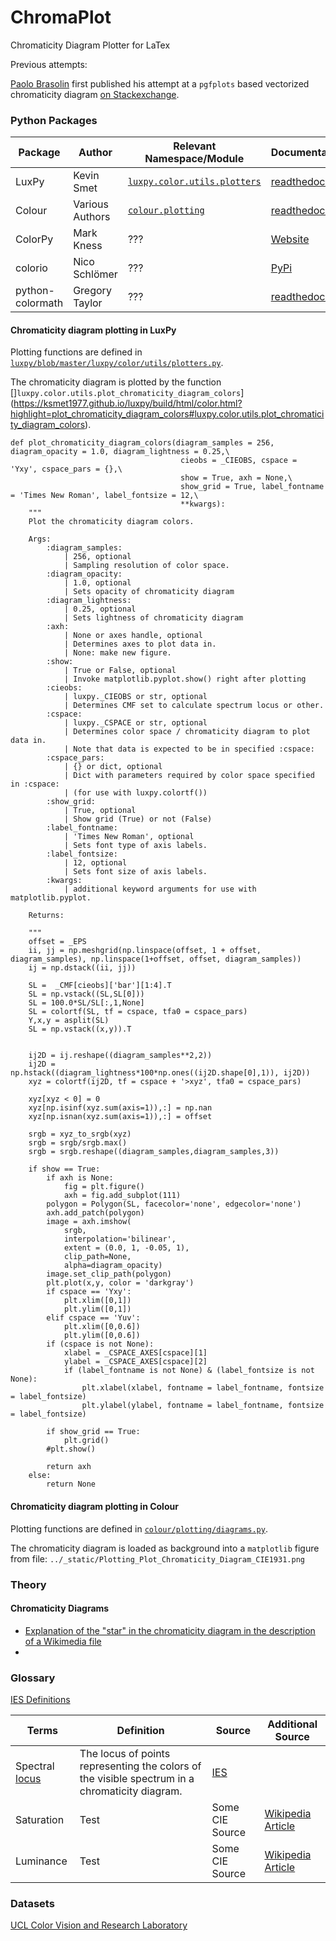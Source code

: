 # ChromaPlot
Chromaticity Diagram Plotter for LaTex

Previous attempts:

[Paolo Brasolin](https://paolobrasolin.github.io/) first published his attempt at a `pgfplots` based vectorized chromaticity diagram [on Stackexchange](https://tex.stackexchange.com/questions/177079/tikz-chromaticity-diagram).

### Python Packages

| Package  | Author | Relevant Namespace/Module | Documentation | Source |
| -------- | -------- | -------- |-------- | ------- |
| LuxPy | Kevin Smet | [`luxpy.color.utils.plotters`](https://github.com/ksmet1977/luxpy/blob/master/luxpy/color/utils/plotters.py) | [readthedocs](https://ksmet1977.github.io/luxpy/build/html/index.html) | [Github](https://github.com/ksmet1977/luxpy) |
| Colour | Various Authors| [`colour.plotting`](https://github.com/colour-science/colour/tree/develop/colour/plotting) |  [readthedocs](https://colour.readthedocs.io/en/latest/) | [Github](https://github.com/colour-science/colour) |
| ColorPy | Mark Kness | ??? |  [Website](http://markkness.net/colorpy/ColorPy.html) | [Github](https://github.com/markkness/ColorPy) |
| colorio | Nico Schlömer | ??? |  [PyPi](https://pypi.org/project/colorio/) | [Github](https://github.com/nschloe/colorio/) |
| python-colormath | Gregory Taylor | ??? |  [readthedocs](https://python-colormath.readthedocs.io/en/latest/) | [Github](https://github.com/gtaylor/python-colormath) |


#### Chromaticity diagram plotting in LuxPy

Plotting functions are defined in [`luxpy/blob/master/luxpy/color/utils/plotters.py`](https://github.com/ksmet1977/luxpy/blob/master/luxpy/color/utils/plotters.py).

The chromaticity diagram is plotted by the function []`luxpy.color.utils.plot_chromaticity_diagram_colors`](https://ksmet1977.github.io/luxpy/build/html/color.html?highlight=plot_chromaticity_diagram_colors#luxpy.color.utils.plot_chromaticity_diagram_colors).

```
def plot_chromaticity_diagram_colors(diagram_samples = 256, diagram_opacity = 1.0, diagram_lightness = 0.25,\
                                      cieobs = _CIEOBS, cspace = 'Yxy', cspace_pars = {},\
                                      show = True, axh = None,\
                                      show_grid = True, label_fontname = 'Times New Roman', label_fontsize = 12,\
                                      **kwargs):
    """
    Plot the chromaticity diagram colors.

    Args:
        :diagram_samples:
            | 256, optional
            | Sampling resolution of color space.
        :diagram_opacity:
            | 1.0, optional
            | Sets opacity of chromaticity diagram
        :diagram_lightness:
            | 0.25, optional
            | Sets lightness of chromaticity diagram
        :axh:
            | None or axes handle, optional
            | Determines axes to plot data in.
            | None: make new figure.
        :show:
            | True or False, optional
            | Invoke matplotlib.pyplot.show() right after plotting
        :cieobs:
            | luxpy._CIEOBS or str, optional
            | Determines CMF set to calculate spectrum locus or other.
        :cspace:
            | luxpy._CSPACE or str, optional
            | Determines color space / chromaticity diagram to plot data in.
            | Note that data is expected to be in specified :cspace:
        :cspace_pars:
            | {} or dict, optional
            | Dict with parameters required by color space specified in :cspace:
            | (for use with luxpy.colortf())
        :show_grid:
            | True, optional
            | Show grid (True) or not (False)
        :label_fontname:
            | 'Times New Roman', optional
            | Sets font type of axis labels.
        :label_fontsize:
            | 12, optional
            | Sets font size of axis labels.
        :kwargs:
            | additional keyword arguments for use with matplotlib.pyplot.

    Returns:

    """
    offset = _EPS
    ii, jj = np.meshgrid(np.linspace(offset, 1 + offset, diagram_samples), np.linspace(1+offset, offset, diagram_samples))
    ij = np.dstack((ii, jj))

    SL =  _CMF[cieobs]['bar'][1:4].T
    SL = np.vstack((SL,SL[0]))
    SL = 100.0*SL/SL[:,1,None]
    SL = colortf(SL, tf = cspace, tfa0 = cspace_pars)
    Y,x,y = asplit(SL)
    SL = np.vstack((x,y)).T


    ij2D = ij.reshape((diagram_samples**2,2))
    ij2D = np.hstack((diagram_lightness*100*np.ones((ij2D.shape[0],1)), ij2D))
    xyz = colortf(ij2D, tf = cspace + '>xyz', tfa0 = cspace_pars)

    xyz[xyz < 0] = 0
    xyz[np.isinf(xyz.sum(axis=1)),:] = np.nan
    xyz[np.isnan(xyz.sum(axis=1)),:] = offset

    srgb = xyz_to_srgb(xyz)
    srgb = srgb/srgb.max()
    srgb = srgb.reshape((diagram_samples,diagram_samples,3))

    if show == True:
        if axh is None:
            fig = plt.figure()
            axh = fig.add_subplot(111)
        polygon = Polygon(SL, facecolor='none', edgecolor='none')
        axh.add_patch(polygon)
        image = axh.imshow(
            srgb,
            interpolation='bilinear',
            extent = (0.0, 1, -0.05, 1),
            clip_path=None,
            alpha=diagram_opacity)
        image.set_clip_path(polygon)
        plt.plot(x,y, color = 'darkgray')
        if cspace == 'Yxy':
            plt.xlim([0,1])
            plt.ylim([0,1])
        elif cspace == 'Yuv':
            plt.xlim([0,0.6])
            plt.ylim([0,0.6])
        if (cspace is not None):
            xlabel = _CSPACE_AXES[cspace][1]
            ylabel = _CSPACE_AXES[cspace][2]
            if (label_fontname is not None) & (label_fontsize is not None):
                plt.xlabel(xlabel, fontname = label_fontname, fontsize = label_fontsize)
                plt.ylabel(ylabel, fontname = label_fontname, fontsize = label_fontsize)

        if show_grid == True:
            plt.grid()
        #plt.show()

        return axh
    else:
        return None
```


#### Chromaticity diagram plotting in Colour

Plotting functions are defined in [`colour/plotting/diagrams.py`](https://github.com/colour-science/colour/blob/develop/colour/plotting/diagrams.py).

The chromaticity diagram is loaded as background into a `matplotlib` figure from file: `../_static/Plotting_Plot_Chromaticity_Diagram_CIE1931.png`







### Theory

#### Chromaticity Diagrams

- [Explanation of the "star" in the chromaticity diagram in the description of a Wikimedia file](https://commons.wikimedia.org/wiki/File:CIExy1931_srgb_gamut.png)
-

### Glossary

[IES Definitions](https://www.ies.org/definitions/spectrum-locus/)

| Terms  | Definition | Source | Additional Source |
| -------- | -------- | ------------- | ---------- |
| Spectral [locus](https://en.wikipedia.org/wiki/Locus_(mathematics)) | The locus of points representing the colors of the visible spectrum in a chromaticity diagram. | [IES](https://www.ies.org/definitions/spectrum-locus/) | |
| Saturation | Test | Some CIE Source | [Wikipedia Article](https://en.wikipedia.org/wiki/Colorfulness) |
| Luminance | Test | Some CIE Source | [Wikipedia Article](https://en.wikipedia.org/wiki/Luminance)|



### Datasets

[UCL Color Vision and Research Laboratory](http://www.cvrl.org/)
